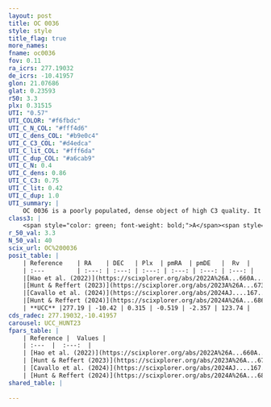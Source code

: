 ```yaml
---
layout: post
title: OC 0036
style: style
title_flag: true
more_names: 
fname: oc0036
fov: 0.11
ra_icrs: 277.19032
de_icrs: -10.41957
glon: 21.07686
glat: 0.23593
r50: 3.3
plx: 0.31515
UTI: "0.57"
UTI_COLOR: "#f6fbdc"
UTI_C_N_COL: "#fff4d6"
UTI_C_dens_COL: "#b9e0c4"
UTI_C_C3_COL: "#d4edca"
UTI_C_lit_COL: "#fff6da"
UTI_C_dup_COL: "#a6cab9"
UTI_C_N: 0.4
UTI_C_dens: 0.86
UTI_C_C3: 0.75
UTI_C_lit: 0.42
UTI_C_dup: 1.0
UTI_summary: |
    OC 0036 is a poorly populated, dense object of high C3 quality. It was recently reported in the literature.
class3: |
    <span style="color: green; font-weight: bold;">A</span><span style="color: #FFC300; font-weight: bold;">B</span>
r_50_val: 3.3
N_50_val: 40
scix_url: OC%200036
posit_table: |
    | Reference    | RA    | DEC   | Plx  | pmRA  | pmDE   |  Rv  |
    | :---         | :---: | :---: | :---: | :---: | :---: | :---: |
    |[Hao et al. (2022)](https://scixplorer.org/abs/2022A%26A...660A...4H) | 277.182 | -10.395 | 0.313 | -0.555 | -2.414 | -- |
    |[Hunt & Reffert (2023)](https://scixplorer.org/abs/2023A%26A...673A.114H) | 277.197 | -10.421 | 0.322 | -0.528 | -2.351 | 63.756 |
    |[Cavallo et al. (2024)](https://scixplorer.org/abs/2024AJ....167...12C) | 277.194 | -10.43 | 0.319 | -- | -- | -- |
    |[Hunt & Reffert (2024)](https://scixplorer.org/abs/2024A%26A...686A..42H) | 277.197 | -10.421 | 0.322 | -0.528 | -2.351 | 63.756 |
    | **UCC** |277.19 | -10.42 | 0.315 | -0.519 | -2.357 | 123.74 | 
cds_radec: 277.19032,-10.41957
carousel: UCC_HUNT23
fpars_table: |
    | Reference |  Values |
    | :---  |  :---:  |
    | [Hao et al. (2022)](https://scixplorer.org/abs/2022A%26A...660A...4H) | `AG=2.28, age=9.8, Z=0.017` |
    | [Hunt & Reffert (2023)](https://scixplorer.org/abs/2023A%26A...673A.114H) | `AV50=5.593, diffAV50=3.07, MOD50=12.201, logAge50=7.632` |
    | [Cavallo et al. (2024)](https://scixplorer.org/abs/2024AJ....167...12C) | `AV50=5.48, dMod50=12.3, logAge50=7.13, [Fe/H]50=0.29` |
    | [Hunt & Reffert (2024)](https://scixplorer.org/abs/2024A%26A...686A..42H) | `MassJ=6976.33` |
shared_table: |
    
---
```

